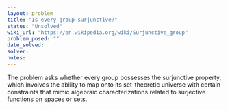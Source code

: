 ```yaml
---
layout: problem
title: "Is every group surjunctive?"
status: "Unsolved"
wiki_url: "https://en.wikipedia.org/wiki/Surjunctive_group"
problem_posed: ""
date_solved:
solver:
notes:
---
```

The problem asks whether every group possesses the surjunctive property, which involves the ability to map onto its set-theoretic universe with certain constraints that mimic algebraic characterizations related to surjective functions on spaces or sets.